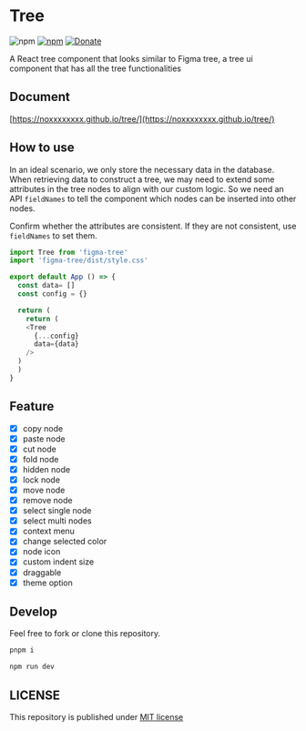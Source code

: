 # Tree

![npm](https://img.shields.io/npm/dm/figma-tree) [![npm](https://img.shields.io/npm/v/figma-tree.svg)](https://www.npmjs.com/package/figma-tree) [![Donate](https://img.shields.io/badge/Donate-PayPal-green.svg)](https://paypal.me/noxxxxxxx)

A React tree component that looks similar to Figma tree, a tree ui component that has all the tree functionalities

## Document

[https://noxxxxxxxx.github.io/tree/](https://noxxxxxxxx.github.io/tree/)

## How to use

In an ideal scenario, we only store the necessary data in the database. When retrieving data to construct a tree, we may need to extend some attributes in the tree nodes to align with our custom logic. So we need an API `fieldNames` to tell the component which nodes can be inserted into other nodes.

Confirm whether the attributes are consistent. If they are not consistent, use `fieldNames` to set them.

```js
import Tree from 'figma-tree'
import 'figma-tree/dist/style.css'

export default App () => {
  const data= []
  const config = {}

  return (
    return (
    <Tree
      {...config}
      data={data}
    />
  )
  )
}
```

## Feature

- [x] copy node
- [x] paste node
- [x] cut node
- [x] fold node
- [x] hidden node
- [x] lock node
- [x] move node
- [x] remove node
- [x] select single node
- [x] select multi nodes
- [x] context menu
- [x] change selected color
- [x] node icon
- [x] custom indent size
- [x] draggable
- [x] theme option

## Develop

Feel free to fork or clone this repository.

```bash
pnpm i

npm run dev
```

## LICENSE

This repository is published under [MIT license](https://github.com/noxxxxxxxx/tree/blob/main/LICENSE)
